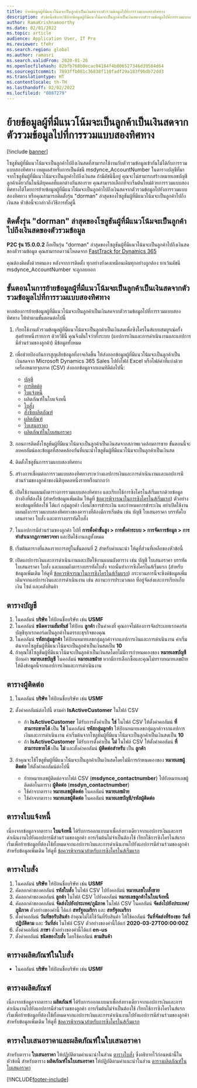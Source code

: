 ```yaml
---
title: ย้ายข้อมูลผู้ที่มีแนวโน้มจะเป็นลูกค้าเป็นเงินสดจากตัวรวมข้อมูลไปที่การรวมแบบสองทิศทาง
description: หัวข้อนี้อธิบายวิธีย้ายข้อมูลผู้ที่มีแนวโน้มจะเป็นลูกค้าเป็นเงินสดจากตัวรวมข้อมูลไปที่การรวมแบบสองทิศทาง
author: RamaKrishnamoorthy
ms.date: 02/01/2022
ms.topic: article
audience: Application User, IT Pro
ms.reviewer: tfehr
ms.search.region: global
ms.author: ramasri
ms.search.validFrom: 2020-01-26
ms.openlocfilehash: 82bfb768b0ecac04184f4b806527346d39584d64
ms.sourcegitcommit: 7893ffb081c36838f110fadf29a183f9bdb72dd3
ms.translationtype: HT
ms.contentlocale: th-TH
ms.lasthandoff: 02/02/2022
ms.locfileid: "8087279"
---
```

# <a name="migrate-prospect-to-cash-data-from-data-integrator-to-dual-write"></a>ย้ายข้อมูลผู้ที่มีแนวโน้มจะเป็นลูกค้าเป็นเงินสดจากตัวรวมข้อมูลไปที่การรวมแบบสองทิศทาง

[!include [banner](../../includes/banner.md)]

โซลูชันผู้ที่มีแนวโน้มจะเป็นลูกค้าไปถึงเงินสดที่สามารถใช้งานกับตัวรวมข้อมูลเข้ากันไม่ได้กับการรวมแบบสองทิศทาง เหตุผลสำหรับการเป็นดัชนี msdynce_AccountNumber ในตารางบัญชีที่มาจากโซลูชันผู้ที่มีแนวโน้มจะเป็นลูกค้าไปถึงเงินสด ถ้ามีดัชนีนี้อยู่ คุณจะไม่สามารถสร้างหมายเลขบัญชีลูกค้าเดียวกันในนิติบุคคลที่แตกต่างกันสองราย คุณสามารถเลือกที่จะเริ่มต้นใหม่ด้วยการรวมแบบสองทิศทางได้โดยการย้ายข้อมูลผู้ที่มีแนวโน้มจะเป็นลูกค้าไปถึงเงินสดจากตัวรวมข้อมูลไปยังการรวมแบบสองทิศทาง หรือคุณสามารถติดตั้งรุ่น "dorman" ล่าสุดของโซลูชันผู้ที่มีแนวโน้มจะเป็นลูกค้าไปถึงเงินสด หัวข้อนี้จะกล่าวถึงวิธีการทั้งคู่นี้

## <a name="install-the-last-dorman-version-of-the-data-integrator-prospect-to-cash-solution"></a>ติดตั้งรุ่น "dorman" ล่าสุดของโซลูชันผู้ที่มีแนวโน้มจะเป็นลูกค้าไปถึงเงินสดของตัวรวมข้อมูล

**P2C รุ่น 15.0.0.2** ถือเป็นรุ่น "dorman" ล่าสุดของโซลูชันผู้ที่มีแนวโน้มจะเป็นลูกค้าไปถึงเงินสดของตัวรวมข้อมูล คุณสามารถดาวน์โหลดจาก [FastTrack for Dynamics 365](https://github.com/microsoft/Dynamics-365-FastTrack-Implementation-Assets/tree/master/Dual-write/P2C)

คุณต้องติดตั้งด้วยตนเอง หลังจากการติดตั้ง ทุกอย่างยังคงเหมือนเดิมทุกอย่างถูกต้อง ยกเว้นดัชนี msdynce_AccountNumber จะถูกลบออก

## <a name="steps-to-migrate-prospect-to-cash-data-from-data-integrator-to-dual-write"></a>ขั้นตอนในการย้ายข้อมูลผู้ที่มีแนวโน้มจะเป็นลูกค้าเป็นเงินสดจากตัวรวมข้อมูลไปที่การรวมแบบสองทิศทาง

หากต้องการย้ายข้อมูลผู้ที่มีแนวโน้มจะเป็นลูกค้าเป็นเงินสดจากตัวรวมข้อมูลไปที่การรวมแบบสองทิศทาง ให้ทำตามขั้นตอนต่อไปนี้

1. เรียกใช้งานตัวรวมข้อมูลผู้ที่มีแนวโน้มจะเป็นลูกค้าเป็นเงินสดเพื่อซิงโครไนส์แบบสมบูรณ์ครั้งสุดท้ายหนึ่งรายการ ด้วยวิธีนี้ คุณจึงมั่นใจว่าทั้งระบบ (แอปการเงินและการดำเนินงานและแอปการมีส่วนร่วมของลูกค้า) มีข้อมูลทั้งหมด
2. เพื่อช่วยป้องกันการสูญเสียข้อมูลที่อาจเกิดขึ้น ให้ส่งออกข้อมูลผู้ที่มีแนวโน้มจะเป็นลูกค้าเป็นเงินสดจาก Microsoft Dynamics 365 Sales ไปยังไฟล์ Excel หรือไฟล์ค่าที่แบ่งด้วยเครื่องหมายจุลภาค (CSV) ส่งออกข้อมูลจากเอนทิตีต่อไปนี้:

    - [บัญชี](#account-table)
    - [การติดต่อ](#contact-table)
    - [ใบแจ้งหนี้](#invoice-table)
    - ผลิตภัณฑ์ในใบแจ้งหนี้
    - [ใบสั่ง](#order-table)
    - [สั่งซื้อผลิตภัณฑ์](#order-products-table)
    - [ผลิตภัณฑ์](#products-table)
    - [ใบเสนอราคา](#quote-and-quote-product-tables)
    - [ผลิตภัณฑ์ในใบเสนอราคา](#quote-and-quote-product-tables)

3. ถอนการติดตั้งโซลูชันผู้ที่มีแนวโน้มจะเป็นลูกค้าเป็นเงินสดจากสภาพแวดล้อมการขาย ขั้นตอนนี้จะลบคอลัมน์และข้อมูลที่สอดคล้องกันที่แนะนำโซลูชันผู้ที่มีแนวโน้มจะเป็นลูกค้าเป็นเงินสด
4. ติดตั้งโซลูชันการรวมแบบสองทิศทาง
5. สร้างการเชื่อมต่อการรวมแบบสองทิศทางระหว่างแอปการเงินและการดำเนินงานและแอปการมีส่วนร่วมของลูกค้าของนิติบุคคลหนึ่งรายหรือมากกว่า
6. เปิดใช้งานแผนผังตารางการรวมแบบสองทิศทาง และเรียกใช้การซิงโครไนส์เริ่มแรกด้วยข้อมูลอ้างอิงที่ต้องใช้ (สำหรับข้อมูลเพิ่มเติม ให้ดูที่ [ข้อควรพิจารณาในการซิงโครไนส์เริ่มแรก](initial-sync-guidance.md)) ตัวอย่างของข้อมูลที่ต้องใช้ ได้แก่ กลุ่มลูกค้า เงื่อนไขการชำระเงิน และกำหนดการชำระเงิน อย่าเปิดใช้งานแผนผังการรวมแบบสองทิศทางของตารางที่ต้องมีการเริ่มต้น เช่น บัญชี ใบเสนอราคา บรรทัดใบเสนอราคา ใบสั่ง และตารางบรรทัดใบสั่ง
7. ในแอปการมีส่วนร่วมของลูกค้า ไปที่ **การตั้งค่าขั้นสูง \> การตั้งค่าระบบ \> การจัดการข้อมูล \> การทำสำเนากฎการตรวจหา** และปิดใช้งานกฎทั้งหมด
8. เริ่มต้นตารางที่แสดงรายการอยู่ในขั้นตอนที่ 2 สำหรับคำแนะนำ ให้ดูที่ส่วนที่เหลือของหัวข้อนี้
9. เปิดแอปการเงินและการดำเนินงานและเปิดใช้งานแผนผังตาราง เช่น บัญชี ใบเสนอราคา บรรทัดใบเสนอราคา ใบสั่ง และแผนผังตารางบรรทัดใบสั่ง จากนั้นทำการซิงโครไนส์เริ่มแรก (สำหรับข้อมูลเพิ่มเติม ให้ดูที่ [ข้อควรพิจารณาในการซิงโครไนส์เริ่มแรก](initial-sync-guidance.md)) กระบวนการนี้จะซิงค์ข้อมูลเพิ่มเติมจากแอปการเงินและการดำเนินงาน เช่น สถานะการประมวลผล ที่อยู่จัดส่งและการเรียกเก็บเงิน ไซต์ และคลังสินค้า

## <a name="account-table"></a>ตารางบัญชี

1. ในคอลัมน์ **บริษัท** ให้ป้อนชื่อบริษัท เช่น **USMF**
2. ในคอลัมน์ **ชนิดความสัมพันธ์** ให้ป้อน **ลูกค้า** เป็นค่าคงที่ คุณอาจไม่ต้องการจัดประเภทเรกคอร์ดบัญชีทุกเรกคอร์ดเป็นลูกค้าในตรรกะธุรกิจของคุณ
3. ในคอลัมน์ **รหัสกลุ่มลูกค้า** ให้ป้อนหมายเลขกลุ่มลูกค้าจากแอปการเงินและการดำเนินงาน ค่าเริ่มต้นจากโซลูชันผู้ที่มีแนวโน้มจะเป็นลูกค้าเป็นเงินสดเป็น **10**
4. ถ้าคุณใช้โซลูชันผู้ที่มีแนวโน้มจะเป็นลูกค้าเป็นเงินสดโดยไม่มีการกำหนดเองของ **หมายเลขบัญชี** ป้อนค่า **หมายเลขบัญชี** ในคอลัมน์ **หมายเลขฝ่าย** หากมีการเลือกซื้อและคุณไม่ทราบหมายเลขฝ่าย ให้ดึงข้อมูลนี้จากแอปการเงินและการดำเนินงาน

## <a name="contact-table"></a>ตารางผู้ติดต่อ

1. ในคอลัมน์ **บริษัท** ให้ป้อนชื่อบริษัท เช่น **USMF**
2. ตั้งค่าคอลัมน์ต่อไปนี้ ตามค่า **IsActiveCustomer** ในไฟล์ CSV

    - ถ้า **IsActiveCustomer** ได้รับการตั้งค่าเป็น **ใช่** ในไฟล์ CSV ให้ตั้งค่าคอลัมน์ **ที่สามารถขายได้** เป็น **ใช่** ในคอลัมน์ **รหัสกลุ่มลูกค้า** ให้ป้อนหมายเลขกลุ่มลูกค้าจากแอปการเงินและการดำเนินงาน ค่าเริ่มต้นจากโซลูชันผู้ที่มีแนวโน้มจะเป็นลูกค้าเป็นเงินสดเป็น **10**
    - ถ้า **IsActiveCustomer** ได้รับการตั้งค่าเป็น **ไม่** ในไฟล์ CSV ให้ตั้งค่าคอลัมน์ **ที่สามารถขายได้** เป็น **ไม่** และตั้งค่าคอลัมน์ **ผู้ติดต่อสำหรับ** เป็น **ลูกค้า**

3. ถ้าคุณจะใช้โซลูชันผู้ที่มีแนวโน้มจะเป็นลูกค้าเป็นเงินสดโดยไม่มีการกำหนดเองของ **หมายเลขผู้ติดต่อ** ให้ตั้งค่าคอลัมน์ต่อไปนี้

    - ย้ายหมายเลขผู้ติดต่อจากไฟล์ CSV (**msdynce\_contactnumber**) ไปยังหมายเลขผู้ติดต่อในตาราง **ผู้ติดต่อ** (**msdyn\_contactnumber**)
    - ใช้ค่าจากตาราง **หมายเลขผู้ติดต่อ** ในคอลัมน์ **หมายเลขฝ่าย**
    - ใช้ค่าจากตาราง **หมายเลขผู้ติดต่อ** ในคอลัมน์ **หมายเลขบัญชี/รหัสผู้ติดต่อ**

## <a name="invoice-table"></a>ตารางใบแจ้งหนี้

เนื่องจากข้อมูลจากตาราง **ใบแจ้งหนี้** ได้รับการออกแบบมาเพื่อส่งทางเดียวจากแอปการเงินและการดำเนินงานไปยังแอปการมีส่วนร่วมของลูกค้า การเริ่มต้นไม่จำเป็นต้องใช้ เรียกใช้การซิงโครไนส์แรกเริ่มเพื่อย้ายข้อมูลที่ต้องใช้ทั้งหมดจากแอปการเงินและการดำเนินงานไปยังแอปการมีส่วนร่วมของลูกค้า สำหรับข้อมูลเพิ่มเติม ให้ดูที่ [ข้อควรพิจารณาสำหรับการซิงโครไนส์เริ่มแรก](initial-sync-guidance.md)

## <a name="order-table"></a>ตารางใบสั่ง

1. ในคอลัมน์ **บริษัท** ให้ป้อนชื่อบริษัท เช่น **USMF**
2. คัดลอกค่าของคอลัมน์ **รหัสใบสั่ง** ในไฟล์ CSV ไปยังคอลัมน์ **หมายเลขใบสั่งขาย**
3. คัดลอกค่าของคอลัมน์ **ลูกค้า** ในไฟล์ CSV ไปยังคอลัมน์ **หมายเลขลูกค้าในใบแจ้งหนี้**
4. คัดลอกค่าของคอลัมน์ **จัดส่งไปยังประเทศ/ภูมิภาค** ในไฟล์ CSV ในคอลัมน์ **จัดส่งไปยังประเทศ/ภูมิภาค** ตัวอย่างของค่านี้ ได้แก่ **สหรัฐอเมริกา** และ **สหรัฐอเมริกา**
5. ตั้งค่าคอลัมน์ **วันที่ขอรับสินค้า** ถ้าคุณไม่ได้ใช้วันที่รับสินค้า ให้ใช้คอลัมน์ **วันที่จัดส่งที่ร้องขอ** **วันที่ปฏิบัติตาม** และ **วันที่ส่ง** ในไฟล์ CSV ตัวอย่างของค่านี้ได้แก่ **2020-03-27T00:00:00Z**
6. ตั้งค่าคอลัมน์ **ภาษา** ตัวอย่างของค่านี้ได้แก่ **en-us**
7. ตั้งค่าคอลัมน์ **ชนิดของใบสั่ง** โดยใช้คอลัมน์ **ตามสินค้า**

## <a name="order-products-table"></a>ตารางผลิตภัณฑ์ในใบสั่ง

- ในคอลัมน์ **บริษัท** ให้ป้อนชื่อบริษัท เช่น **USMF**

## <a name="products-table"></a>ตารางผลิตภัณฑ์

เนื่องจากข้อมูลจากตาราง **ผลิตภัณฑ์** ได้รับการออกแบบมาเพื่อส่งทางเดียวจากแอปการเงินและการดำเนินงานไปยังแอปการมีส่วนร่วมของลูกค้า การเริ่มต้นไม่จำเป็นต้องใช้ เรียกใช้การซิงโครไนส์แรกเริ่มเพื่อย้ายข้อมูลที่ต้องใช้ทั้งหมดจากแอปการเงินและการดำเนินงานไปยังแอปการมีส่วนร่วมของลูกค้า สำหรับข้อมูลเพิ่มเติม ให้ดูที่ [ข้อควรพิจารณาสำหรับการซิงโครไนส์เริ่มแรก](initial-sync-guidance.md)

## <a name="quote-and-quote-product-tables"></a>ตารางใบเสนอราคาและผลิตภัณฑ์ในใบเสนอราคา

สำหรับตาราง **ใบเสนอราคา** ให้ปฏิบัติตามคําแนะนําในส่วน [ตารางใบสั่ง](#order-table) ซึ่งอธิบายไว้ก่อนหน้านี้ในหัวข้อนี้ สำหรับตาราง **ผลิตภัณฑ์ในใบเสนอราคา** ให้ปฏิบัติตามคําแนะนําในส่วน [ตารางผลิตภัณฑ์ในใบเสนอราคา](#order-products-table)


[!INCLUDE[footer-include](../../../../includes/footer-banner.md)]
